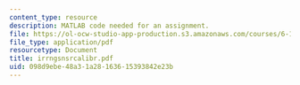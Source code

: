 ```yaml
---
content_type: resource
description: MATLAB code needed for an assignment.
file: https://ol-ocw-studio-app-production.s3.amazonaws.com/courses/6-186-mobile-autonomous-systems-laboratory-january-iap-2005/098d9ebe48a31a28163615393842e23b_irrngsnsrcalibr.pdf
file_type: application/pdf
resourcetype: Document
title: irrngsnsrcalibr.pdf
uid: 098d9ebe-48a3-1a28-1636-15393842e23b
---
```

